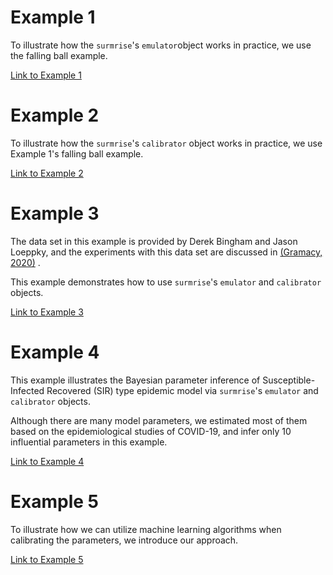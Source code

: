# Example 1

To illustrate how the `surmrise`'s  `emulator`object works in practice, we use the falling ball example. 

[Link to Example 1](http://localhost:8888/notebooks/Desktop/GitHub_Folders/ModCal/examples/Example1/Example1_nb.ipynb)

# Example 2

To illustrate how the `surmrise`'s  `calibrator` object works in practice, we use Example 1's falling ball example. 

[Link to Example 2](http://localhost:8888/notebooks/Desktop/GitHub_Folders/ModCal/examples/Example2/Example2_nb.ipynb)

# Example 3

The data set in this example is provided by Derek Bingham and Jason Loeppky, and the experiments with this data set are discussed in [(Gramacy, 2020)](https://bookdown.org/rbg/surrogates/chap8.html) . 

This example demonstrates how to use `surmrise`'s  `emulator` and  `calibrator` objects.

[Link to Example 3](http://localhost:8888/notebooks/Desktop/GitHub_Folders/ModCal/examples/Example3/Example3_nb.ipynb)

# Example 4

This example illustrates the Bayesian parameter inference of Susceptible-Infected Recovered (SIR) type epidemic model via  `surmrise`'s  `emulator` and  `calibrator` objects. 

Although there are many model parameters, we estimated most of them based on the epidemiological studies of COVID-19, and infer only 10 influential parameters in this example.

[Link to Example 4](http://localhost:8888/notebooks/Desktop/GitHub_Folders/ModCal/examples/Example4/Example4_nb.ipynb)
  
# Example 5

To illustrate how we can utilize machine learning algorithms when calibrating the parameters, we introduce our approach.

[Link to Example 5](http://localhost:8888/notebooks/Desktop/GitHub_Folders/ModCal/examples/Example5/Example5_nb.ipynb)
  

